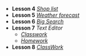 + **Lesson 4**  [*Shop list*](https://elvirabushyna.github.io/smashinghtml5/4/)
+ **Lesson 5**  [*Weather forecast*](https://elvirabushyna.github.io/smashinghtml5/5/)
+ **Lesson 6** [*Big Search*](https://elvirabushyna.github.io/smashinghtml5/6/)
+ **Lesson 7**  *Text Editor*
  + [*Classwork*](https://elvirabushyna.github.io/smashinghtml5/7/Classwork)
  + [*Homework*](https://elvirabushyna.github.io/smashinghtml5/7/)
+ **Lesson 8**  [*ClassWork*](https://elvirabushyna.github.io/smashinghtml5/8/)

